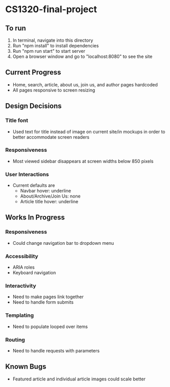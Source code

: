 # CS1320-final-project

## To run
1. In terminal, navigate into this directory
2. Run "npm install" to install dependencies
3. Run "npm run start" to start server
4. Open a browser window and go to "localhost:8080" to see the site

## Current Progress
- Home, search, article, about us, join us, and author pages hardcoded
- All pages responsive to screen resizing

## Design Decisions
### Title font
- Used text for title instead of image on current site/in mockups in order to better accommodate screen readers
### Responsiveness
- Most viewed sidebar disappears at screen widths below 850 pixels
### User Interactions
- Current defaults are
    - Navbar hover: underline
    - About/Archive/Join Us: none
    - Article title hover: underline

## Works In Progress
### Responsiveness
- Could change navigation bar to dropdown menu
### Accessibility
- ARIA roles
- Keyboard navigation
### Interactivity
- Need to make pages link together
- Need to handle form submits
### Templating
- Need to populate looped over items
### Routing
- Need to handle requests with parameters

## Known Bugs
- Featured article and individual article images could scale better